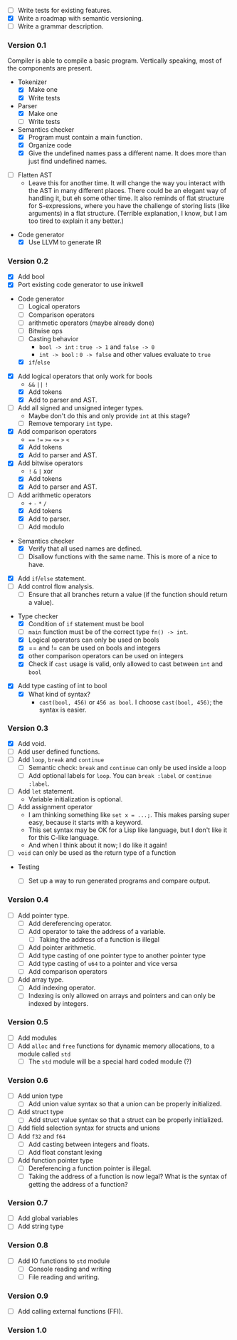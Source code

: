 - [ ] Write tests for existing features.
- [x] Write a roadmap with semantic versioning.
- [ ] Write a grammar description.

### Version 0.1
Compiler is able to compile a basic program. Vertically speaking, most of the components are present.

- Tokenizer
	- [x] Make one
	- [x] Write tests
- Parser
	- [x] Make one
	- [ ] Write tests
- Semantics checker
	- [x] Program must contain a main function.
	- [x] Organize code
	- [x] Give the undefined names pass a different name. It does more than just find undefined names.
- [ ] Flatten AST
	- Leave this for another time. It will change the way you interact with the AST in many different places. There could be an elegant way of handling it, but eh some other time. It also reminds of flat structure for S-expressions, where you have the challenge of storing lists (like arguments) in a flat structure. (Terrible explanation, I know, but I am too tired to explain it any better.)
- Code generator
	- [x] Use LLVM to generate IR

### Version 0.2
- [x] Add bool
- [x] Port existing code generator to use inkwell
- Code generator
	- [ ] Logical operators
	- [ ] Comparison operators
	- [ ] arithmetic operators (maybe already done)
	- [ ] Bitwise ops
	- [ ] Casting behavior
		- `bool -> int` : `true -> 1` and `false -> 0`
		- `int -> bool` : `0 -> false` and other values evaluate to `true`
	- [x] `if`/`else`
- [x] Add logical operators that only work for bools
	- `&&` `||` `!`
	- [x] Add tokens
	- [x] Add to parser and AST.
- [ ] Add all signed and unsigned integer types. 
	- Maybe don't do this and only provide `int` at this stage?
	- [ ] Remove temporary `int` type.
- [x] Add comparison operators
	- `==` `!=` `>=` `<=` `>` `<`
	- [x] Add tokens
	- [x] Add to parser and AST.
 - [x] Add bitwise operators
	 - `!` `&` `|` xor
	 - [x] Add tokens
	 - [x] Add to parser and AST.
 - [ ] Add arithmetic operators
	 - `+` `-` `*` `/`
	 - [x] Add tokens
	 - [x] Add to parser.
	 - [ ] Add modulo
- Semantics checker 
	- [x] Verify that all used names are defined.
	- [ ] Disallow functions with the same name. This is more of a nice to have.
- [x] Add `if`/`else` statement.
- [ ] Add control flow analysis.
	- [ ] Ensure that all branches return a value (if the function should return a value).
- Type checker
	- [x] Condition of `if` statement must be bool
	- [ ] `main` function must be of the correct type `fn() -> int`.
	- [x] Logical operators can only be used on bools
	- [x] == and != can be used on bools and integers
	- [x] other comparison operators can be used on integers
	- [x] Check if `cast` usage is valid, only allowed to cast between `int` and `bool`
- [x] Add type casting of int to bool
	- [x] What kind of syntax?
		- `cast(bool, 456)` or `456 as bool`. I choose `cast(bool, 456)`; the syntax is easier.

### Version 0.3
- [x] Add void.
- [ ] Add user defined functions.
- [ ] Add `loop`, `break` and `continue`
	- [ ] Semantic check: `break` and `continue` can only be used inside a loop
	- [ ] Add optional labels for `loop`. You can `break :label` or `continue :label`.
- [ ] Add `let` statement.
	- Variable initialization is optional.
 - [ ] Add assignment operator
	 - I am thinking something like `set x = ...;`. This makes parsing super easy, because it starts with a keyword.
	 - This set syntax may be OK for a Lisp like language, but I don't like it for this C-like language.
	 - And when I think about it now; I do like it again!
- [ ] `void` can only be used as the return type of a function
- Testing
	- [ ] Set up a way to run generated programs and compare output.


### Version 0.4
- [ ] Add pointer type.
	- [ ] Add dereferencing operator.
	- [ ] Add operator to take the address of a variable.
		- [ ] Taking the address of a function is illegal
	- [ ] Add pointer arithmetic.
	- [ ] Add type casting of one pointer type to another pointer type
	- [ ] Add type casting of `u64` to a pointer and vice versa
	- [ ] Add comparison operators
- [ ] Add array type.
	- [ ] Add indexing operator.
	- [ ] Indexing is only allowed on arrays and pointers and can only be indexed by integers.

### Version 0.5
- [ ] Add modules
- [ ] Add `alloc` and `free` functions for dynamic memory allocations, to a module called `std`
	- [ ] The `std` module will be a special hard coded module (?)

### Version 0.6
- [ ] Add union type
	- [ ] Add union value syntax so that a union can be properly initialized.
- [ ] Add struct type
	- [ ] Add struct value syntax so that a struct can be properly initialized.
- [ ] Add field selection syntax for structs and unions
- [ ] Add `f32` and `f64`
	- [ ] Add casting between integers and floats.
	- [ ] Add float constant lexing
 - [ ] Add function pointer type
	 - [ ] Dereferencing a function pointer is illegal.
	 - [ ] Taking the address of a function is now legal? What is the syntax of getting the address of a function?

### Version 0.7
- [ ] Add global variables
- [ ] Add string type

### Version 0.8
- [ ] Add IO functions to `std` module 
	- [ ] Console reading and writing
	- [ ] File reading and writing.

### Version 0.9
- [ ] Add calling external functions (FFI).

### Version 1.0
